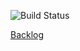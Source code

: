 ![Build Status](https://travis-ci.org/J-tiimi/miniprojekti.svg?branch=master)

[Backlog](https://trello.com/b/2Y6lkuOI/miniprojekti)
